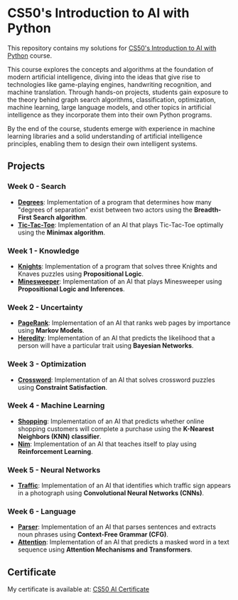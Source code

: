 # **CS50's Introduction to AI with Python**  

This repository contains my solutions for [CS50's Introduction to AI with Python](https://cs50.harvard.edu/ai/2024/) course.  

This course explores the concepts and algorithms at the foundation of modern artificial intelligence, diving into the ideas that give rise to technologies like game-playing engines, handwriting recognition, and machine translation. Through hands-on projects, students gain exposure to the theory behind graph search algorithms, classification, optimization, machine learning, large language models, and other topics in artificial intelligence as they incorporate them into their own Python programs.  

By the end of the course, students emerge with experience in machine learning libraries and a solid understanding of artificial intelligence principles, enabling them to design their own intelligent systems.  

## **Projects**  

### **Week 0 - Search**  

- [**Degrees**](https://github.com/helington/Artificial-Intelligence-projects-with-Python/tree/main/project%200/degrees): Implementation of a program that determines how many "degrees of separation" exist between two actors using the **Breadth-First Search algorithm**.  
- [**Tic-Tac-Toe**](https://github.com/helington/Artificial-Intelligence-projects-with-Python/tree/main/project%200/tictactoe): Implementation of an AI that plays Tic-Tac-Toe optimally using the **Minimax algorithm**.  

### **Week 1 - Knowledge**  

- [**Knights**](https://github.com/helington/Artificial-Intelligence-projects-with-Python/tree/main/project%201/knights): Implementation of a program that solves three Knights and Knaves puzzles using **Propositional Logic**.  
- [**Minesweeper**](https://github.com/helington/Artificial-Intelligence-projects-with-Python/tree/main/project%201/minesweeper): Implementation of an AI that plays Minesweeper using **Propositional Logic and Inferences**.  

### **Week 2 - Uncertainty**  

- [**PageRank**](https://github.com/helington/Artificial-Intelligence-projects-with-Python/tree/main/project%202/pagerank): Implementation of an AI that ranks web pages by importance using **Markov Models**.  
- [**Heredity**](https://github.com/helington/Artificial-Intelligence-projects-with-Python/tree/main/project%202/heredity): Implementation of an AI that predicts the likelihood that a person will have a particular trait using **Bayesian Networks**.  

### **Week 3 - Optimization**  

- [**Crossword**](https://github.com/helington/Artificial-Intelligence-projects-with-Python/tree/main/project%203/crossword): Implementation of an AI that solves crossword puzzles using **Constraint Satisfaction**.  

### **Week 4 - Machine Learning**  

- [**Shopping**](https://github.com/helington/Artificial-Intelligence-projects-with-Python/tree/main/project%204/shopping): Implementation of an AI that predicts whether online shopping customers will complete a purchase using the **K-Nearest Neighbors (KNN) classifier**.  
- [**Nim**](https://github.com/helington/Artificial-Intelligence-projects-with-Python/tree/main/project%204/nim): Implementation of an AI that teaches itself to play using **Reinforcement Learning**.  

### **Week 5 - Neural Networks**  

- [**Traffic**](https://github.com/helington/Artificial-Intelligence-projects-with-Python/tree/main/project%205/traffic): Implementation of an AI that identifies which traffic sign appears in a photograph using **Convolutional Neural Networks (CNNs)**.  

### **Week 6 - Language**  

- [**Parser**](https://github.com/helington/Artificial-Intelligence-projects-with-Python/tree/main/project%206/parser): Implementation of an AI that parses sentences and extracts noun phrases using **Context-Free Grammar (CFG)**.  
- [**Attention**](https://github.com/helington/Artificial-Intelligence-projects-with-Python/tree/main/project%206/attention): Implementation of an AI that predicts a masked word in a text sequence using **Attention Mechanisms and Transformers**.  

## **Certificate**  

My certificate is available at: [CS50 AI Certificate](https://courses.edx.org/certificates/2750c17b16104b75a81fc41747e2e600)  
